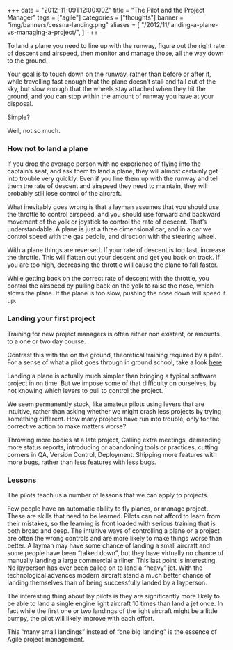 +++
date = "2012-11-09T12:00:00Z"
title = "The Pilot and the Project Manager"
tags = ["agile"]
categories = ["thoughts"]
banner = "img/banners/cessna-landing.png"
aliases = [
    "/2012/11/landing-a-plane-vs-managing-a-project/",
]
+++

To land a plane you need to line up with the runway, figure out the right rate of descent and airspeed, then monitor and manage those, all the way down to the ground.

Your goal is to touch down on the runway, rather than before or after it, while travelling fast enough that the plane doesn’t stall and fall out of the sky, but slow enough that the wheels stay attached when they hit the ground, and you can stop within the amount of runway you have at your disposal.

Simple?

Well, not so much.

### How not to land a plane
If you drop the average person with no experience of flying into the captain’s seat, and ask them to land a plane, they will almost certainly get into trouble very quickly. Even if you line them up with the runway and tell them the rate of descent and airspeed they need to maintain, they will probably still lose control of the aircraft.

What inevitably goes wrong is that a layman assumes that you should use the throttle to control airspeed, and you should use forward and backward movement of the yolk or joystick to control the rate of descent. That’s understandable. A plane is just a three dimensional car, and in a car we control speed with the gas peddle, and direction with the steering wheel.

With a plane things are reversed. If your rate of descent is too fast, increase the throttle. This will flatten out your descent and get you back on track. If you are too high, decreasing the throttle will cause the plane to fall faster.

While getting back on the correct rate of descent with the throttle, you control the airspeed by pulling back on the yolk to raise the nose, which slows the plane. If the plane is too slow, pushing the nose down will speed it up.

### Landing your first project
Training for new project managers is often either non existent, or amounts to a one or two day course.

Contrast this with the on the ground, theoretical training required by a pilot. For a sense of what a pilot goes through in ground school, take a look [here](http://www.free-online-private-pilot-ground-school.com/)

Landing a plane is actually much simpler than bringing a typical software project in on time. But we impose some of that difficulty on ourselves, by not knowing which levers to pull to control the project.

We seem permanently stuck, like amateur pilots using levers that are intuitive, rather than asking whether we might crash less projects by trying something different. How many projects have run into trouble, only for the corrective action to make matters worse?

Throwing more bodies at a late project, Calling extra meetings, demanding more status reports, introducing or abandoning tools or practices, cutting corners in QA, Version Control, Deployment. Shipping more features with more bugs, rather than less features with less bugs.

### Lessons
The pilots teach us a number of lessons that we can apply to projects.

Few people have an automatic ability to fly planes, or manage project. These are skills that need to be learned.
Pilots can not afford to learn from their mistakes, so the learning is front loaded with serious training that is both broad and deep.
The intuitive ways of controlling a plane or a project are often the wrong controls and are more likely to make things worse than better.
A layman may have some chance of landing a small aircraft and some people have been “talked down”, but they have virtually no chance of manually landing a large commercial airliner.
This last point is interesting. No layperson has ever been called on to land a “heavy” jet. With the technological advances modern aircraft stand a much better chance of landing themselves than of being successfully landed by a layperson.

The interesting thing about lay pilots is they are significantly more likely to be able to land a single engine light aircraft 10 times than land a jet once. In fact while the first one or two landings of the light aircraft might be a little bumpy, the pilot will likely improve with each effort.

This “many small landings” instead of “one big landing” is the essence of Agile project management.